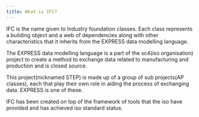```yaml
---
title: What is IFC?
---
```


IFC is the name given to Industry foundation classes. Each class represents a building object and a web of dependencies along with other characteristics that it inherits from the EXPRESS data modelling language.

The EXPRESS data modelling language is a part of the sc4(iso organisation) project to create a method to exchange data related to manufacturing and production and is closed source.

This project(nicknamed STEP) is made up of a group of sub projects(AP classes), each that play their own role in aiding the process of exchanging data. EXPRESS is one of these.

IFC has been created on top of the framework of tools that the iso have provided and has achieved iso standard status.
